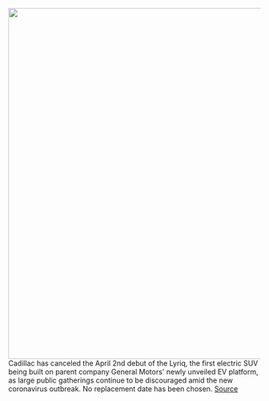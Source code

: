 <img src='https://cdn.vox-cdn.com/thumbor/EEMR2XMU35i4HJIw3c96ZzdAmKY=/0x0:4202x2432/1200x800/filters:focal(1526x691:2438x1603)/cdn.vox-cdn.com/uploads/chorus_image/image/66470223/Cadillac_EV_002.0.jpg' width='700px' /><br/>
Cadillac has canceled the April 2nd debut of the Lyriq, the first electric SUV being built on parent company General Motors' newly unveiled EV platform, as large public gatherings continue to be discouraged amid the new coronavirus outbreak. No replacement date has been chosen.
<a href='https://www.theverge.com/2020/3/9/21171912/cadillac-lyriq-electric-suv-debut-canceled-coronavirus-covid-19'> Source <a/>